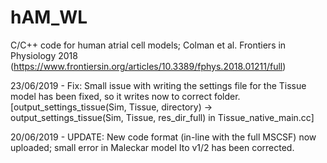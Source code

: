 # hAM_WL
C/C++ code for human atrial cell models; Colman et al. Frontiers in Physiology 2018 (https://www.frontiersin.org/articles/10.3389/fphys.2018.01211/full)

23/06/2019 - Fix: Small issue with writing the settings file for the Tissue model has been fixed, so it writes now to correct folder.
             [output_settings_tissue(Sim, Tissue, directory) -> output_settings_tissue(Sim, Tissue, res_dir_full) in Tissue_native_main.cc]

20/06/2019 - UPDATE: New code format (in-line with the full MSCSF) now uploaded; small error in Maleckar model Ito v1/2 has been corrected.
